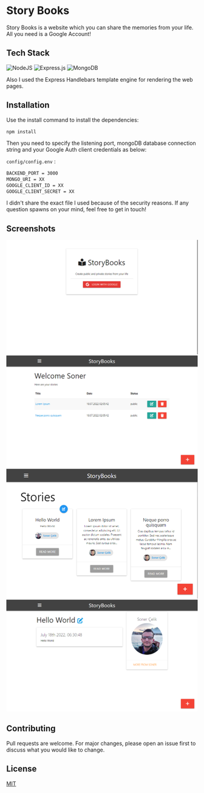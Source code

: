 # Story Books

Story Books is a website which you can share the memories from your life. All you need is a Google Account!

## Tech Stack
![NodeJS](https://img.shields.io/badge/node.js-6DA55F?style=for-the-badge&logo=node.js&logoColor=white) ![Express.js](https://img.shields.io/badge/express.js-%23404d59.svg?style=for-the-badge&logo=express&logoColor=%2361DAFB) ![MongoDB](https://img.shields.io/badge/MongoDB-%234ea94b.svg?style=for-the-badge&logo=mongodb&logoColor=white)

Also I used the Express Handlebars template engine for rendering the web pages.

## Installation

Use the install command to install the dependencies:

```bash
npm install
```

Then you need to specify the listening port, mongoDB database connection string and your Google Auth client credentials as below:

`config/config.env` :
```
BACKEND_PORT = 3000
MONGO_URI = XX
GOOGLE_CLIENT_ID = XX
GOOGLE_CLIENT_SECRET = XX
```

I didn't share the exact file I used because of the security reasons. If any question spawns on your mind, feel free to get in touch!

## Screenshots

![Login Screen](https://github.com/somercelik/story-books/raw/main/images/login.png?raw=true)
![Your Stories](https://github.com/somercelik/story-books/raw/main/images/your-stories.png?raw=true)
![Public Stories](https://github.com/somercelik/story-books/raw/main/images/all-stories.png?raw=true)
![Single Story View](https://github.com/somercelik/story-books/raw/main/images/single-story-view.png?raw=true)

## Contributing
Pull requests are welcome. For major changes, please open an issue first to discuss what you would like to change.

## License
[MIT](https://choosealicense.com/licenses/mit/)
